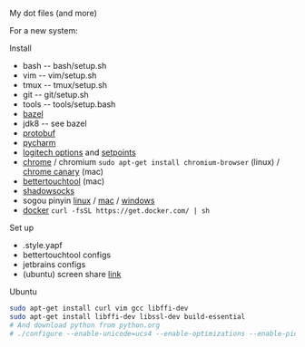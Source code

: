 My dot files (and more)

For a new system:

Install

* bash -- bash/setup.sh
* vim -- vim/setup.sh
* tmux -- tmux/setup.sh
* git -- git/setup.sh
* tools -- tools/setup.bash
* [bazel](http://bazel.io/docs/install.html)
* jdk8 -- see bazel
* [protobuf](https://github.com/google/protobuf)
* [pycharm](https://www.jetbrains.com/pycharm/download)
* [logitech options](http://support.logitech.com/en_us/software/options) and
  [setpoints](http://support.logitech.com/en_us/software/setpoint)
* [chrome](https://www.google.com/chrome/browser/desktop/) /
  chromium `sudo apt-get install chromium-browser` (linux) /
  [chrome canary](https://www.google.com/chrome/browser/canary.html) (mac)
* [bettertouchtool](https://www.boastr.net/) (mac)
* [shadowsocks](https://shadowsocks.org/en/download/clients.html)
* sogou pinyin [linux](http://pinyin.sogou.com/linux/?r=pinyin) /
  [mac](http://pinyin.sogou.com/mac/?r=pinyin) /
  [windows](http://pinyin.sogou.com/)
* [docker](https://docs.docker.com/linux/step_one/) `curl -fsSL https://get.docker.com/ | sh`

Set up

* .style.yapf
* bettertouchtool configs
* jetbrains configs
* (ubuntu) screen share [link](https://askubuntu.com/questions/463486/can-no-longer-use-screen-share-to-connect-mac-to-ubuntu-since-upgrading-to-14-04)

Ubuntu

```bash
sudo apt-get install curl vim gcc libffi-dev
sudo apt-get install libffi-dev libssl-dev build-essential
# And download python from python.org
# ./configure --enable-unicode=ucs4 --enable-optimizations --enable-pic && make -j8 && sudo make install
```
